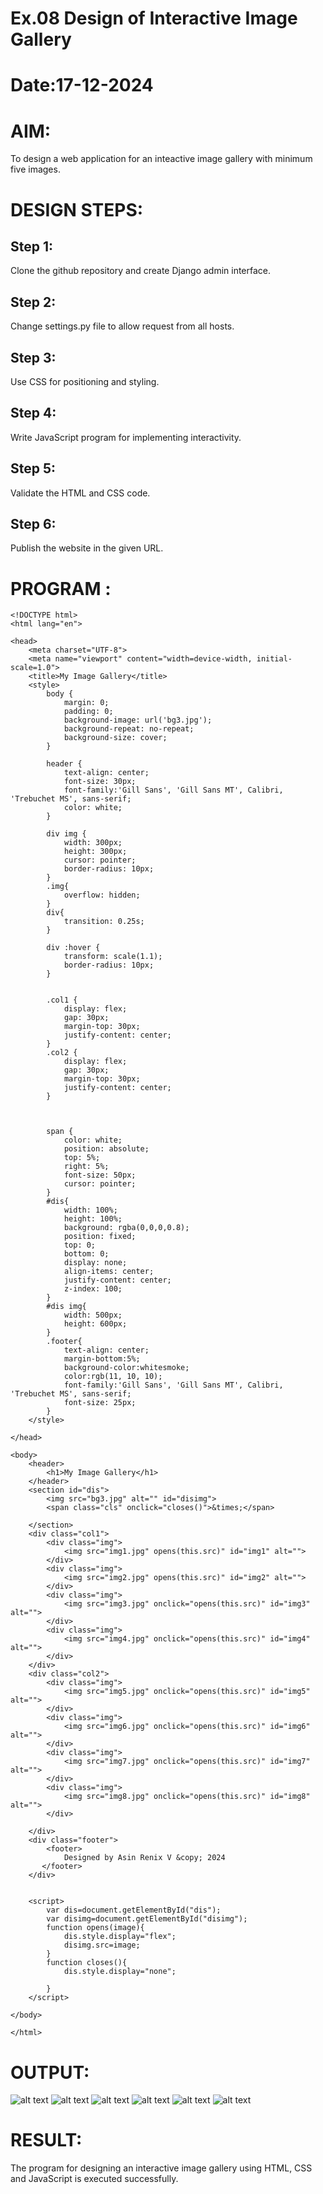 # Ex.08 Design of Interactive Image Gallery
# Date:17-12-2024
# AIM:
To design a web application for an inteactive image gallery with minimum five images.

# DESIGN STEPS:
## Step 1:
Clone the github repository and create Django admin interface.

## Step 2:
Change settings.py file to allow request from all hosts.

## Step 3:
Use CSS for positioning and styling.

## Step 4:
Write JavaScript program for implementing interactivity.

## Step 5:
Validate the HTML and CSS code.

## Step 6:
Publish the website in the given URL.

# PROGRAM :
```
<!DOCTYPE html>
<html lang="en">

<head>
    <meta charset="UTF-8">
    <meta name="viewport" content="width=device-width, initial-scale=1.0">
    <title>My Image Gallery</title>
    <style>
        body {
            margin: 0;
            padding: 0;
            background-image: url('bg3.jpg');
            background-repeat: no-repeat;
            background-size: cover;
        }

        header {
            text-align: center;
            font-size: 30px;
            font-family:'Gill Sans', 'Gill Sans MT', Calibri, 'Trebuchet MS', sans-serif;
            color: white;
        }

        div img {
            width: 300px;
            height: 300px;
            cursor: pointer;
            border-radius: 10px;
        }
        .img{
            overflow: hidden;
        }
        div{
            transition: 0.25s;
        }

        div :hover {
            transform: scale(1.1);
            border-radius: 10px;
        }
        
        
        .col1 {
            display: flex;
            gap: 30px;
            margin-top: 30px;
            justify-content: center;
        }
        .col2 {
            display: flex;
            gap: 30px;
            margin-top: 30px;
            justify-content: center;
        }

        

        span {
            color: white;
            position: absolute;
            top: 5%;
            right: 5%;
            font-size: 50px;
            cursor: pointer;
        }
        #dis{
            width: 100%;
            height: 100%;
            background: rgba(0,0,0,0.8);
            position: fixed;
            top: 0;
            bottom: 0;
            display: none;
            align-items: center;
            justify-content: center;
            z-index: 100;
        }
        #dis img{
            width: 500px;
            height: 600px;
        }
        .footer{
            text-align: center;
            margin-bottom:5%;
            background-color:whitesmoke;
            color:rgb(11, 10, 10);
            font-family:'Gill Sans', 'Gill Sans MT', Calibri, 'Trebuchet MS', sans-serif;
            font-size: 25px;
        }
    </style>
    
</head>

<body>
    <header>
        <h1>My Image Gallery</h1>
    </header>
    <section id="dis">
        <img src="bg3.jpg" alt="" id="disimg">
        <span class="cls" onclick="closes()">&times;</span>
        
    </section>
    <div class="col1">
        <div class="img">
            <img src="img1.jpg" opens(this.src)" id="img1" alt="">
        </div>
        <div class="img">
            <img src="img2.jpg" opens(this.src)" id="img2" alt="">
        </div>
        <div class="img">
            <img src="img3.jpg" onclick="opens(this.src)" id="img3" alt="">
        </div>
        <div class="img">
            <img src="img4.jpg" onclick="opens(this.src)" id="img4" alt="">
        </div>
    </div>
    <div class="col2">
        <div class="img">
            <img src="img5.jpg" onclick="opens(this.src)" id="img5" alt="">
        </div>
        <div class="img">
            <img src="img6.jpg" onclick="opens(this.src)" id="img6" alt="">
        </div>
        <div class="img">
            <img src="img7.jpg" onclick="opens(this.src)" id="img7" alt="">
        </div>
        <div class="img">
            <img src="img8.jpg" onclick="opens(this.src)" id="img8" alt="">
        </div>

    </div>
    <div class="footer">
        <footer>
            Designed by Asin Renix V &copy; 2024 
       </footer>
    </div>
    

    <script>
        var dis=document.getElementById("dis");
        var disimg=document.getElementById("disimg");
        function opens(image){
            dis.style.display="flex";
            disimg.src=image;
        }
        function closes(){
            dis.style.display="none";

        }
    </script>

</body>

</html>

```
# OUTPUT:

![alt text](<renix/galleryapp/static/Screenshot (93).png>)
![alt text](<renix/galleryapp/static/Screenshot (92).png>)
![alt text](<renix/galleryapp/static/Screenshot (91).png>)
![alt text](<renix/galleryapp/static/Screenshot (90).png>)
![alt text](<renix/galleryapp/static/Screenshot (89).png>)
![alt text](<renix/galleryapp/static/Screenshot (96).png>)

# RESULT:
The program for designing an interactive image gallery using HTML, CSS and JavaScript is executed successfully.
